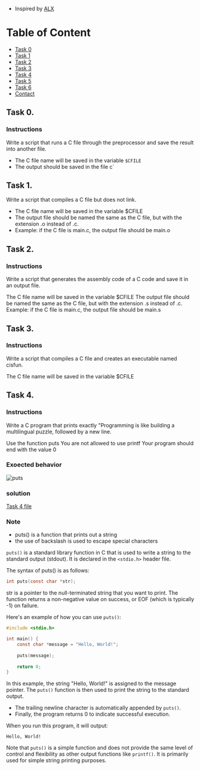 + Inspired by [ALX](https://www.alxafrica.com/)

# Table of Content
+ [Task 0](#task-0)
+ [Task 1](#task-1)
+ [Task 2](#task-2)
+ [Task 3](#task-3)
+ [Task 4](#task-4)
+ [Task 5](#task-5)
+ [Task 6](#task-6)
+ [Contact](#get-in-touch-with-me)

## Task 0.
### Instructions
Write a script that runs a C file through the preprocessor and save the result into another file.

+ The C file name will be saved in the variable `$CFILE`
+ The output should be saved in the file c`

## Task 1.
Write a script that compiles a C file but does not link.

+ The C file name will be saved in the variable $CFILE
+ The output file should be named the same as the C file, but with the extension .o instead of .c.
+ Example: if the C file is main.c, the output file should be main.o

## Task 2.
### Instructions
Write a script that generates the assembly code of a C code and save it in an output file.

The C file name will be saved in the variable $CFILE
The output file should be named the same as the C file, but with the extension .s instead of .c.
Example: if the C file is main.c, the output file should be main.s

## Task 3.
### Instructions
Write a script that compiles a C file and creates an executable named cisfun.

The C file name will be saved in the variable $CFILE

## Task 4.
### Instructions
Write a C program that prints exactly "Programming is like building a multilingual puzzle, followed by a new line.

Use the function puts
You are not allowed to use printf
Your program should end with the value 0

### Exoected behavior
![puts](../images/puts.png)

### solution
[Task 4 file]()

### Note
+ puts() is a function that prints out a string
+ the use of backslash is used to escape special characters


`puts()` is a standard library function in C that is used to write a string to the standard output (stdout). It is declared in the `<stdio.h>` header file.
  
The syntax of puts() is as follows:

```c
int puts(const char *str);
```
str is a pointer to the null-terminated string that you want to print.
The function returns a non-negative value on success, or EOF (which is typically -1) on failure.

Here's an example of how you can use `puts()`:

```c
#include <stdio.h>

int main() {
    const char *message = "Hello, World!";
    
    puts(message);
    
    return 0;
}
```
In this example, the string "Hello, World!" is assigned to the message pointer. The `puts()` function is then used to print the string to the standard output. 
+ The trailing newline character is automatically appended by `puts()`. 
+ Finally, the program returns 0 to indicate successful execution.
  
When you run this program, it will output:

```
Hello, World!
```
Note that `puts()` is a simple function and does not provide the same level of control and flexibility as other output functions like `printf()`. It is primarily used for simple string printing purposes.
